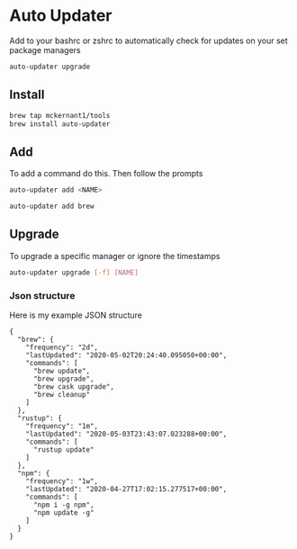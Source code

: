 # Auto Updater
Add to your bashrc or zshrc to automatically check for updates on your set package managers

```bash
auto-updater upgrade
```

## Install
```bash
brew tap mckernant1/tools
brew install auto-updater
```

## Add
To add a command do this. Then follow the prompts

```bash
auto-updater add <NAME>
```

```bash
auto-updater add brew
```

## Upgrade
To upgrade a specific manager or ignore the timestamps
```bash
auto-updater upgrade [-f] [NAME]
```


### Json structure
Here is my example JSON structure
```json5
{
  "brew": {
    "frequency": "2d",
    "lastUpdated": "2020-05-02T20:24:40.095050+00:00",
    "commands": [
      "brew update",
      "brew upgrade",
      "brew cask upgrade",
      "brew cleanup"
    ]
  },
  "rustup": {
    "frequency": "1m",
    "lastUpdated": "2020-05-03T23:43:07.023288+00:00",
    "commands": [
      "rustup update"
    ]
  },
  "npm": {
    "frequency": "1w",
    "lastUpdated": "2020-04-27T17:02:15.277517+00:00",
    "commands": [
      "npm i -g npm",
      "npm update -g"
    ]
  }
}

```
